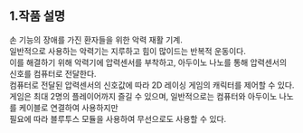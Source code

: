 1.작품 설명
-----------

손 기능의 장애를 가진 환자들을 위한 악력 재활 기계.   
일반적으로 사용하는 악력기는 지루하고 힘이 많이드는 반복적 운동이다.   
이를 해결하기 위해 악력기에 압력센서를 부착하고, 아두이노 나노를 통해 압력센서의 신호를 컴퓨터로 전달한다.   
컴퓨터로 전달된 압력센서의 신호값에 따라 2D 레이싱 게임의 캐릭터를 제어할 수 있다.   
게임은 최대 2명의 플레이어까지 즐길 수 있으며, 일반적으로는 컴퓨터와 아두이노 나노를 케이블로 연결하여 사용하지만   
필요에 따라 블루투스 모듈을 사용하여 무선으로도 사용할 수 있다.

